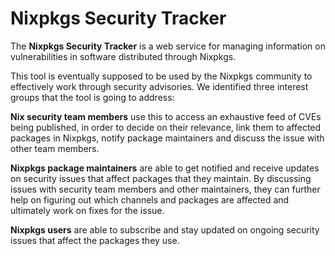 # Nixpkgs Security Tracker

The **Nixpkgs Security Tracker** is a web service for managing information on vulnerabilities in software distributed through Nixpkgs.

This tool is eventually supposed to be used by the Nixpkgs community to effectively work through security advisories.
We identified three interest groups that the tool is going to address:

**Nix security team members** use this to access an exhaustive feed of CVEs being published, in order to decide on their relevance, link them to affected packages in Nixpkgs, notify package maintainers and discuss the issue with other team members.

**Nixpkgs package maintainers** are able to get notified and receive updates on security issues that affect packages that they maintain.
By discussing issues with security team members and other maintainers, they can further help on figuring out which channels and packages are affected and ultimately work on fixes for the issue.

**Nixpkgs users** are able to subscribe and stay updated on ongoing security issues that affect the packages they use.
